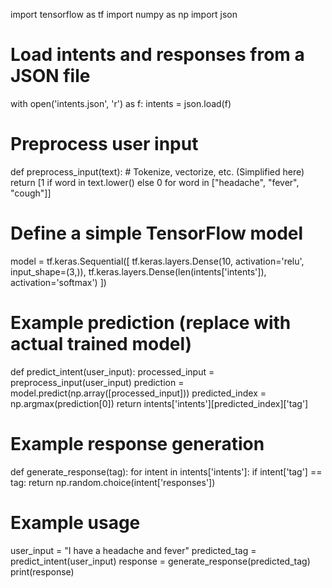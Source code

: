 import tensorflow as tf
import numpy as np
import json

# Load intents and responses from a JSON file
with open('intents.json', 'r') as f:
    intents = json.load(f)

# Preprocess user input
def preprocess_input(text):
    # Tokenize, vectorize, etc. (Simplified here)
    return [1 if word in text.lower() else 0 for word in ["headache", "fever", "cough"]]

# Define a simple TensorFlow model
model = tf.keras.Sequential([
    tf.keras.layers.Dense(10, activation='relu', input_shape=(3,)),
    tf.keras.layers.Dense(len(intents['intents']), activation='softmax')
])

# Example prediction (replace with actual trained model)
def predict_intent(user_input):
    processed_input = preprocess_input(user_input)
    prediction = model.predict(np.array([processed_input]))
    predicted_index = np.argmax(prediction[0])
    return intents['intents'][predicted_index]['tag']

# Example response generation
def generate_response(tag):
    for intent in intents['intents']:
        if intent['tag'] == tag:
            return np.random.choice(intent['responses'])

# Example usage
user_input = "I have a headache and fever"
predicted_tag = predict_intent(user_input)
response = generate_response(predicted_tag)
print(response)
